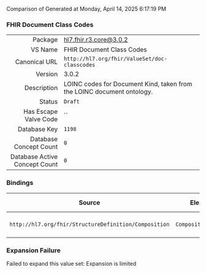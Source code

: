 Comparison of 
Generated at Monday, April 14, 2025 6:17:19 PM

### FHIR Document Class Codes

|      |     |
| ---: | --- |
| Package | hl7.fhir.r3.core@3.0.2 |
| VS Name | FHIR Document Class Codes |
| Canonical URL | `http://hl7.org/fhir/ValueSet/doc-classcodes` |
| Version | 3.0.2 |
| Description | LOINC codes for Document Kind, taken from the LOINC document ontology. |
| Status | `Draft` |
| Has Escape Valve Code | `` |
| Database Key | `1198` |
| Database Concept Count | `0` |
| Database Active Concept Count | `0` |
### Bindings

| Source | Element | Binding | Strength | Element Short |
| ------ | ------- | ------- | -------- | ------------- |
| `http://hl7.org/fhir/StructureDefinition/Composition` | `Composition.class` | `http://hl7.org/fhir/ValueSet/doc-classcodes` | `Example` | Categorization of Composition |

### Expansion Failure

Failed to expand this value set: Expansion is limited
